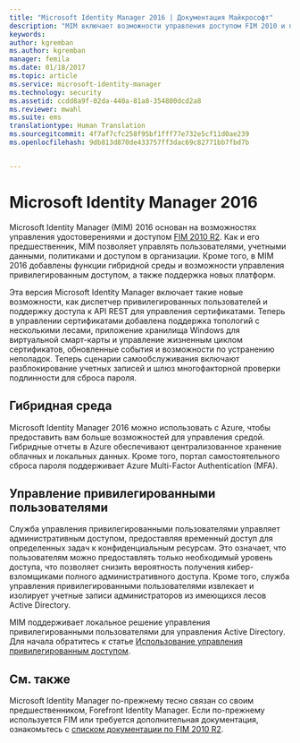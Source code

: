 ```yaml
---
title: "Microsoft Identity Manager 2016 | Документация Майкрософт"
description: "MIM включает возможности управления доступом FIM 2010 и помогает управлять пользователями, учетными данными, политиками и доступом в рамках организации."
keywords: 
author: kgremban
ms.author: kgremban
manager: femila
ms.date: 01/18/2017
ms.topic: article
ms.service: microsoft-identity-manager
ms.technology: security
ms.assetid: ccdd8a9f-02da-440a-81a8-354800dcd2a8
ms.reviewer: mwahl
ms.suite: ems
translationtype: Human Translation
ms.sourcegitcommit: 4f7af7cfc258f95bf1fff77e732e5cf11d0ae239
ms.openlocfilehash: 9db813d870de433757ff3dac69c82771bb7fbd7b


---
```


# <a name="microsoft-identity-manager-2016"></a>Microsoft Identity Manager 2016
Microsoft Identity Manager (MIM) 2016 основан на возможностях управления удостоверениями и доступом [FIM 2010 R2](https://technet.microsoft.com/library/jj133885.aspx). Как и его предшественник, MIM позволяет управлять пользователями, учетными данными, политиками и доступом в организации.  Кроме того, в MIM 2016 добавлены функции гибридной среды и возможности управления привилегированным доступом, а также поддержка новых платформ.

Эта версия Microsoft Identity Manager включает такие новые возможности, как диспетчер привилегированных пользователей и поддержку доступа к API REST для управления сертификатами. Теперь в управлении сертификатами добавлена поддержка топологий с несколькими лесами, приложение хранилища Windows для виртуальной смарт-карты и управление жизненным циклом сертификатов, обновленные события и возможности по устранению неполадок. Теперь сценарии самообслуживания включают разблокирование учетных записей и шлюз многофакторной проверки подлинности для сброса пароля.

## <a name="hybrid-experience"></a>Гибридная среда
Microsoft Identity Manager 2016 можно использовать с Azure, чтобы предоставить вам больше возможностей для управления средой. Гибридные отчеты в Azure обеспечивают централизованное хранение облачных и локальных данных. Кроме того, портал самостоятельного сброса пароля поддерживает Azure Multi-Factor Authentication (MFA).

## <a name="privileged-identity-management"></a>Управление привилегированными пользователями
Служба управления привилегированными пользователями управляет административным доступом, предоставляя временный доступ для определенных задач к конфиденциальным ресурсам. Это означает, что пользователям можно предоставлять только необходимый уровень доступа, что позволяет снизить вероятность получения кибер-взломщиками полного административного доступа. Кроме того, служба управления привилегированными пользователями извлекает и изолирует учетные записи администраторов из имеющихся лесов Active Directory.

MIM поддерживает локальное решение управления привилегированными пользователями для управления Active Directory. Для начала обратитесь к статье [Использование управления привилегированным доступом](/microsoft-identity-manager/pam/privileged-identity-management-for-active-directory-domain-services).

## <a name="related-topics"></a>См. также
Microsoft Identity Manager по-прежнему тесно связан со своим предшественником, Forefront Identity Manager. Если по-прежнему используется FIM или требуется дополнительная документация, ознакомьтесь с [списком документации по FIM 2010 R2](https://technet.microsoft.com/library/jj133885.aspx).



<!--HONumber=Jan17_HO3-->


